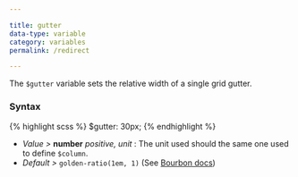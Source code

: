 ```yaml
---

title: gutter
data-type: variable
category: variables
permalink: /redirect

---
```


The `$gutter` variable sets the relative width of a single grid gutter.

### Syntax

{% highlight scss %}
$gutter: 30px;
{% endhighlight %}

- *Value >* **number** *positive, unit* : The unit used should the same one used to define `$column`.
- *Default >* `golden-ratio(1em, 1)` (See [Bourbon docs](http://bourbon.io/docs/#golden-ratio))
